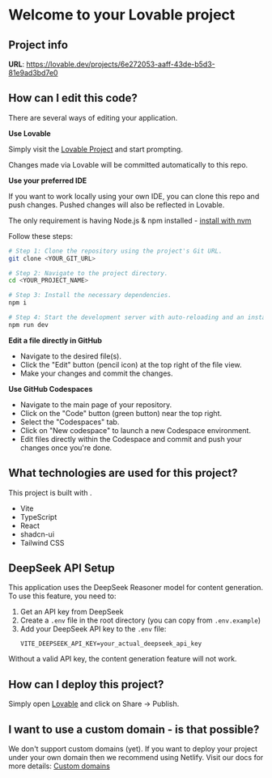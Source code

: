 # Welcome to your Lovable project

## Project info

**URL**: https://lovable.dev/projects/6e272053-aaff-43de-b5d3-81e9ad3bd7e0

## How can I edit this code?

There are several ways of editing your application.

**Use Lovable**

Simply visit the [Lovable Project](https://lovable.dev/projects/6e272053-aaff-43de-b5d3-81e9ad3bd7e0) and start prompting.

Changes made via Lovable will be committed automatically to this repo.

**Use your preferred IDE**

If you want to work locally using your own IDE, you can clone this repo and push changes. Pushed changes will also be reflected in Lovable.

The only requirement is having Node.js & npm installed - [install with nvm](https://github.com/nvm-sh/nvm#installing-and-updating)

Follow these steps:

```sh
# Step 1: Clone the repository using the project's Git URL.
git clone <YOUR_GIT_URL>

# Step 2: Navigate to the project directory.
cd <YOUR_PROJECT_NAME>

# Step 3: Install the necessary dependencies.
npm i

# Step 4: Start the development server with auto-reloading and an instant preview.
npm run dev
```

**Edit a file directly in GitHub**

- Navigate to the desired file(s).
- Click the "Edit" button (pencil icon) at the top right of the file view.
- Make your changes and commit the changes.

**Use GitHub Codespaces**

- Navigate to the main page of your repository.
- Click on the "Code" button (green button) near the top right.
- Select the "Codespaces" tab.
- Click on "New codespace" to launch a new Codespace environment.
- Edit files directly within the Codespace and commit and push your changes once you're done.

## What technologies are used for this project?

This project is built with .

- Vite
- TypeScript
- React
- shadcn-ui
- Tailwind CSS

## DeepSeek API Setup

This application uses the DeepSeek Reasoner model for content generation. To use this feature, you need to:

1. Get an API key from DeepSeek
2. Create a `.env` file in the root directory (you can copy from `.env.example`)
3. Add your DeepSeek API key to the `.env` file:
   ```
   VITE_DEEPSEEK_API_KEY=your_actual_deepseek_api_key
   ```

Without a valid API key, the content generation feature will not work.

## How can I deploy this project?

Simply open [Lovable](https://lovable.dev/projects/6e272053-aaff-43de-b5d3-81e9ad3bd7e0) and click on Share -> Publish.

## I want to use a custom domain - is that possible?

We don't support custom domains (yet). If you want to deploy your project under your own domain then we recommend using Netlify. Visit our docs for more details: [Custom domains](https://docs.lovable.dev/tips-tricks/custom-domain/)
